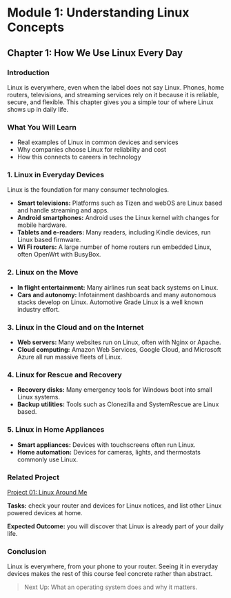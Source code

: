 # Module 1: Understanding Linux Concepts
## Chapter 1: How We Use Linux Every Day

### Introduction

Linux is everywhere, even when the label does not say Linux. Phones, home routers, televisions, and streaming services rely on it because it is reliable, secure, and flexible. This chapter gives you a simple tour of where Linux shows up in daily life.

### What You Will Learn

- Real examples of Linux in common devices and services
- Why companies choose Linux for reliability and cost
- How this connects to careers in technology

### 1. Linux in Everyday Devices

Linux is the foundation for many consumer technologies.

- **Smart televisions:** Platforms such as Tizen and webOS are Linux based and handle streaming and apps.
- **Android smartphones:** Android uses the Linux kernel with changes for mobile hardware.
- **Tablets and e-readers:** Many readers, including Kindle devices, run Linux based firmware.
- **Wi Fi routers:** A large number of home routers run embedded Linux, often OpenWrt with BusyBox.

### 2. Linux on the Move

- **In flight entertainment:** Many airlines run seat back systems on Linux.
- **Cars and autonomy:** Infotainment dashboards and many autonomous stacks develop on Linux. Automotive Grade Linux is a well known industry effort.

### 3. Linux in the Cloud and on the Internet

- **Web servers:** Many websites run on Linux, often with Nginx or Apache.
- **Cloud computing:** Amazon Web Services, Google Cloud, and Microsoft Azure all run massive fleets of Linux.

### 4. Linux for Rescue and Recovery

- **Recovery disks:** Many emergency tools for Windows boot into small Linux systems.
- **Backup utilities:** Tools such as Clonezilla and SystemRescue are Linux based.

### 5. Linux in Home Appliances

- **Smart appliances:** Devices with touchscreens often run Linux.
- **Home automation:** Devices for cameras, lights, and thermostats commonly use Linux.

### Related Project

[Project 01: Linux Around Me](../Projects/01-linux-around-me.md)

**Tasks:** check your router and devices for Linux notices, and list other Linux powered devices at home.

**Expected Outcome:** you will discover that Linux is already part of your daily life.

### Conclusion

Linux is everywhere, from your phone to your router. Seeing it in everyday devices makes the rest of this course feel concrete rather than abstract.

> Next Up: What an operating system does and why it matters.